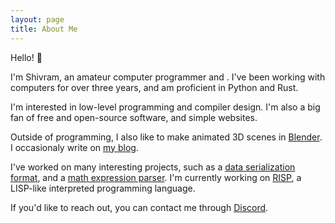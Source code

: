 ```yaml
---
layout: page
title: About Me
---
```


Hello! 👋

I'm Shivram, an amateur computer programmer and . I've been
working with computers for over three years, and am proficient
in Python and Rust.

I'm interested in low-level programming and compiler design.
I'm also a big fan of free and open-source software, and simple websites.

Outside of programming, I also like to make animated 3D scenes in
[Blender][blender]. I occasionaly write on [my blog](/blog).

I've worked on many interesting projects, such as a
[data serialization format][twine], and a [math expression parser][mathrs]. I'm
currently working on [RISP][risp], a LISP-like interpreted programming language.

If you'd like to reach out, you can contact me through [Discord][discord].

[blender]: https://blender.org
[twine]: https://github.com/shivrm/twine
[mathrs]: https://github.com/shivrm/mathrs
[risp]: https://github.com/shivrm/risp
[discord]: https://discord.com/users/778815059865632799
